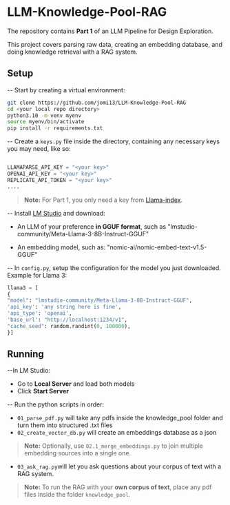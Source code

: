 # LLM-Knowledge-Pool-RAG

The repository contains **Part 1** of an LLM Pipeline for Design Exploration.

This project covers parsing raw data, creating an embedding database, and doing knowledge retrieval with a RAG system.

## Setup

-- Start by creating a virtual environment:

  

```bash
git clone https://github.com/jomi13/LLM-Knowledge-Pool-RAG
cd <your local repo directory>
python3.10 -m venv myenv
source myenv/bin/activate
pip install -r requirements.txt
```

-- Create a `keys.py` file inside the directory, containing any necessary keys you may need, like so:

```python

LLAMAPARSE_API_KEY = "<your key>"
OPENAI_API_KEY = "<your key>"
REPLICATE_API_TOKEN = "<your key>"
....

```
> **Note:** For Part 1, you only need a key from [Llama-index](https://cloud.llamaindex.ai).

-- Install [LM Studio](https://lmstudio.ai) and download:

- An LLM of your preference **in GGUF format**, such as "lmstudio-community/Meta-Llama-3-8B-Instruct-GGUF"

- An embedding model, such as: "nomic-ai/nomic-embed-text-v1.5-GGUF"


-- In `config.py`, setup the configuration for the model you just downloaded. Example for Llama 3:

```python
llama3 = [
{
"model": "lmstudio-community/Meta-Llama-3-8B-Instruct-GGUF",
'api_key': 'any string here is fine',
'api_type': 'openai',
'base_url': "http://localhost:1234/v1",
"cache_seed": random.randint(0, 100000),
}]

```

## Running

--In LM Studio:
- Go to **Local Server** and load both models
- Click **Start Server**

-- Run the python scripts in order:
- `01_parse_pdf.py` will take any pdfs inside the knowledge_pool folder and turn them into structured .txt files
- `02_create_vector_db.py` will create an embeddings database as a json
> **Note:** Optionally, use `02.1_merge_embeddings.py` to join multiple embedding sources into a single one.
- `03_ask_rag.py`will let you ask questions about your corpus of text with a RAG system.

> **Note:** To run the RAG with your **own corpus of text**, place any pdf files inside the folder `knowledge_pool`.
